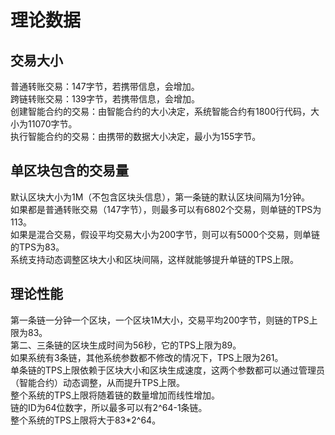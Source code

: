 # 理论数据

## 交易大小

普通转账交易：147字节，若携带信息，会增加。  
跨链转账交易：139字节，若携带信息，会增加。  
创建智能合约的交易：由智能合约的大小决定，系统智能合约有1800行代码，大小为11070字节。  
执行智能合约的交易：由携带的数据大小决定，最小为155字节。  

## 单区块包含的交易量

默认区块大小为1M（不包含区块头信息），第一条链的默认区块间隔为1分钟。  
如果都是普通转账交易（147字节），则最多可以有6802个交易，则单链的TPS为113。  
如果是混合交易，假设平均交易大小为200字节，则可以有5000个交易，则单链的TPS为83。  
系统支持动态调整区块大小和区块间隔，这样就能够提升单链的TPS上限。  

## 理论性能

第一条链一分钟一个区块，一个区块1M大小，交易平均200字节，则链的TPS上限为83。  
第二、三条链的区块生成时间为56秒，它的TPS上限为89。  
如果系统有3条链，其他系统参数都不修改的情况下，TPS上限为261。  
单条链的TPS上限依赖于区块大小和区块生成速度，这两个参数都可以通过管理员（智能合约）动态调整，从而提升TPS上限。  
整个系统的TPS上限将随着链的数量增加而线性增加。  
链的ID为64位数字，所以最多可以有2^64-1条链。  
整个系统的TPS上限将大于83*2^64。  
